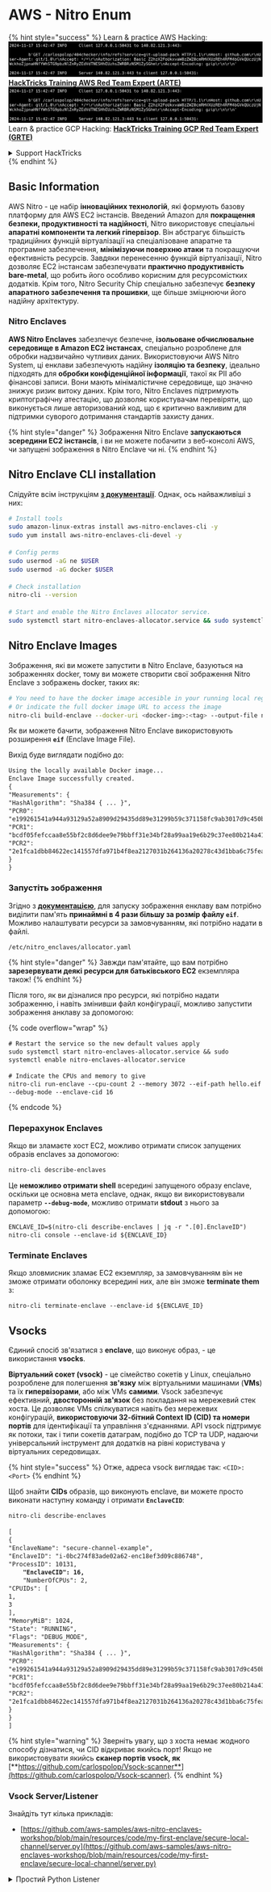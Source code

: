 # AWS - Nitro Enum

{% hint style="success" %}
Learn & practice AWS Hacking:<img src="../../../../.gitbook/assets/image (1).png" alt="" data-size="line">[**HackTricks Training AWS Red Team Expert (ARTE)**](https://training.hacktricks.xyz/courses/arte)<img src="../../../../.gitbook/assets/image (1).png" alt="" data-size="line">\
Learn & practice GCP Hacking: <img src="../../../../.gitbook/assets/image (2).png" alt="" data-size="line">[**HackTricks Training GCP Red Team Expert (GRTE)**<img src="../../../../.gitbook/assets/image (2).png" alt="" data-size="line">](https://training.hacktricks.xyz/courses/grte)

<details>

<summary>Support HackTricks</summary>

* Check the [**subscription plans**](https://github.com/sponsors/carlospolop)!
* **Join the** 💬 [**Discord group**](https://discord.gg/hRep4RUj7f) or the [**telegram group**](https://t.me/peass) or **follow** us on **Twitter** 🐦 [**@hacktricks\_live**](https://twitter.com/hacktricks\_live)**.**
* **Share hacking tricks by submitting PRs to the** [**HackTricks**](https://github.com/carlospolop/hacktricks) and [**HackTricks Cloud**](https://github.com/carlospolop/hacktricks-cloud) github repos.

</details>
{% endhint %}

## Basic Information

AWS Nitro - це набір **інноваційних технологій**, які формують базову платформу для AWS EC2 інстансів. Введений Amazon для **покращення безпеки, продуктивності та надійності**, Nitro використовує спеціальні **апаратні компоненти та легкий гіпервізор**. Він абстрагує більшість традиційних функцій віртуалізації на спеціалізоване апаратне та програмне забезпечення, **мінімізуючи поверхню атаки** та покращуючи ефективність ресурсів. Завдяки перенесенню функцій віртуалізації, Nitro дозволяє EC2 інстансам забезпечувати **практично продуктивність bare-metal**, що робить його особливо корисним для ресурсомістких додатків. Крім того, Nitro Security Chip спеціально забезпечує **безпеку апаратного забезпечення та прошивки**, ще більше зміцнюючи його надійну архітектуру.

### Nitro Enclaves

**AWS Nitro Enclaves** забезпечує безпечне, **ізольоване обчислювальне середовище в Amazon EC2 інстансах**, спеціально розроблене для обробки надзвичайно чутливих даних. Використовуючи AWS Nitro System, ці енклави забезпечують надійну **ізоляцію та безпеку**, ідеально підходять для **обробки конфіденційної інформації**, такої як PII або фінансові записи. Вони мають мінімалістичне середовище, що значно знижує ризик витоку даних. Крім того, Nitro Enclaves підтримують криптографічну атестацію, що дозволяє користувачам перевіряти, що виконується лише авторизований код, що є критично важливим для підтримки суворого дотримання стандартів захисту даних.

{% hint style="danger" %}
Зображення Nitro Enclave **запускаються зсередини EC2 інстансів**, і ви не можете побачити з веб-консолі AWS, чи запущені зображення в Nitro Enclave чи ні.
{% endhint %}

## Nitro Enclave CLI installation

Слідуйте всім інструкціям [**з документації**](https://catalog.us-east-1.prod.workshops.aws/event/dashboard/en-US/workshop/1-my-first-enclave/1-1-nitro-enclaves-cli#run-connect-and-terminate-the-enclave). Однак, ось найважливіші з них:
```bash
# Install tools
sudo amazon-linux-extras install aws-nitro-enclaves-cli -y
sudo yum install aws-nitro-enclaves-cli-devel -y

# Config perms
sudo usermod -aG ne $USER
sudo usermod -aG docker $USER

# Check installation
nitro-cli --version

# Start and enable the Nitro Enclaves allocator service.
sudo systemctl start nitro-enclaves-allocator.service && sudo systemctl enable nitro-enclaves-allocator.service
```
## Nitro Enclave Images

Зображення, які ви можете запустити в Nitro Enclave, базуються на зображеннях docker, тому ви можете створити свої зображення Nitro Enclave з зображень docker, таких як:
```bash
# You need to have the docker image accesible in your running local registry
# Or indicate the full docker image URL to access the image
nitro-cli build-enclave --docker-uri <docker-img>:<tag> --output-file nitro-img.eif
```
Як ви можете бачити, зображення Nitro Enclave використовують розширення **`eif`** (Enclave Image File).

Вихід буде виглядати подібно до:
```
Using the locally available Docker image...
Enclave Image successfully created.
{
"Measurements": {
"HashAlgorithm": "Sha384 { ... }",
"PCR0": "e199261541a944a93129a52a8909d29435dd89e31299b59c371158fc9ab3017d9c450b0a580a487e330b4ac691943284",
"PCR1": "bcdf05fefccaa8e55bf2c8d6dee9e79bbff31e34bf28a99aa19e6b29c37ee80b214a414b7607236edf26fcb78654e63f",
"PCR2": "2e1fca1dbb84622ec141557dfa971b4f8ea2127031b264136a20278c43d1bba6c75fea286cd4de9f00450b6a8db0e6d3"
}
}
```
### Запустіть зображення

Згідно з [**документацією**](https://catalog.us-east-1.prod.workshops.aws/event/dashboard/en-US/workshop/1-my-first-enclave/1-1-nitro-enclaves-cli#run-connect-and-terminate-the-enclave), для запуску зображення енклаву вам потрібно виділити пам'ять **принаймні в 4 рази більшу за розмір файлу `eif`**. Можливо налаштувати ресурси за замовчуванням, які потрібно надати в файлі.
```shell
/etc/nitro_enclaves/allocator.yaml
```
{% hint style="danger" %}
Завжди пам'ятайте, що вам потрібно **зарезервувати деякі ресурси для батьківського EC2** екземпляра також!
{% endhint %}

Після того, як ви дізналися про ресурси, які потрібно надати зображенню, і навіть змінивши файл конфігурації, можливо запустити зображення анклаву за допомогою:

{% code overflow="wrap" %}
```shell
# Restart the service so the new default values apply
sudo systemctl start nitro-enclaves-allocator.service && sudo systemctl enable nitro-enclaves-allocator.service

# Indicate the CPUs and memory to give
nitro-cli run-enclave --cpu-count 2 --memory 3072 --eif-path hello.eif --debug-mode --enclave-cid 16
```
{% endcode %}

### Перерахунок Enclaves

Якщо ви зламаєте хост EC2, можливо отримати список запущених образів enclaves за допомогою:
```bash
nitro-cli describe-enclaves
```
Це **неможливо отримати shell** всередині запущеного образу enclave, оскільки це основна мета enclave, однак, якщо ви використовували параметр **`--debug-mode`**, можливо отримати **stdout** з нього за допомогою:
```shell
ENCLAVE_ID=$(nitro-cli describe-enclaves | jq -r ".[0].EnclaveID")
nitro-cli console --enclave-id ${ENCLAVE_ID}
```
### Terminate Enclaves

Якщо зловмисник зламає EC2 екземпляр, за замовчуванням він не зможе отримати оболонку всередині них, але він зможе **terminate them** з:
```shell
nitro-cli terminate-enclave --enclave-id ${ENCLAVE_ID}
```
## Vsocks

Єдиний спосіб зв'язатися з **enclave**, що виконує образ, - це використання **vsocks**.

**Віртуальний сокет (vsock)** - це сімейство сокетів у Linux, спеціально розроблене для полегшення **зв'язку** між віртуальними машинами (**VMs**) та їх **гипервізорами**, або між VMs **самими**. Vsock забезпечує ефективний, **двосторонній зв'язок** без покладання на мережевий стек хоста. Це дозволяє VMs спілкуватися навіть без мережевих конфігурацій, **використовуючи 32-бітний Context ID (CID) та номери портів** для ідентифікації та управління з'єднаннями. API vsock підтримує як потоки, так і типи сокетів датаграм, подібно до TCP та UDP, надаючи універсальний інструмент для додатків на рівні користувача у віртуальних середовищах.

{% hint style="success" %}
Отже, адреса vsock виглядає так: `<CID>:<Port>`
{% endhint %}

Щоб знайти **CIDs** образів, що виконують enclave, ви можете просто виконати наступну команду і отримати **`EnclaveCID`**:

<pre class="language-bash"><code class="lang-bash">nitro-cli describe-enclaves

[
{
"EnclaveName": "secure-channel-example",
"EnclaveID": "i-0bc274f83ade02a62-enc18ef3d09c886748",
"ProcessID": 10131,
<strong>    "EnclaveCID": 16,
</strong>    "NumberOfCPUs": 2,
"CPUIDs": [
1,
3
],
"MemoryMiB": 1024,
"State": "RUNNING",
"Flags": "DEBUG_MODE",
"Measurements": {
"HashAlgorithm": "Sha384 { ... }",
"PCR0": "e199261541a944a93129a52a8909d29435dd89e31299b59c371158fc9ab3017d9c450b0a580a487e330b4ac691943284",
"PCR1": "bcdf05fefccaa8e55bf2c8d6dee9e79bbff31e34bf28a99aa19e6b29c37ee80b214a414b7607236edf26fcb78654e63f",
"PCR2": "2e1fca1dbb84622ec141557dfa971b4f8ea2127031b264136a20278c43d1bba6c75fea286cd4de9f00450b6a8db0e6d3"
}
}
]
</code></pre>

{% hint style="warning" %}
Зверніть увагу, що з хоста немає жодного способу дізнатися, чи CID відкриває якийсь порт! Якщо не використовувати якийсь **сканер портів vsock, як** [**https://github.com/carlospolop/Vsock-scanner**](https://github.com/carlospolop/Vsock-scanner).
{% endhint %}

### Vsock Server/Listener

Знайдіть тут кілька прикладів:

* [https://github.com/aws-samples/aws-nitro-enclaves-workshop/blob/main/resources/code/my-first-enclave/secure-local-channel/server.py](https://github.com/aws-samples/aws-nitro-enclaves-workshop/blob/main/resources/code/my-first-enclave/secure-local-channel/server.py)

<details>

<summary>Простий Python Listener</summary>
```python
#!/usr/bin/env python3

# From
https://medium.com/@F.DL/understanding-vsock-684016cf0eb0

import socket

CID = socket.VMADDR_CID_HOST
PORT = 9999

s = socket.socket(socket.AF_VSOCK, socket.SOCK_STREAM)
s.bind((CID, PORT))
s.listen()
(conn, (remote_cid, remote_port)) = s.accept()

print(f"Connection opened by cid={remote_cid} port={remote_port}")

while True:
buf = conn.recv(64)
if not buf:
break

print(f"Received bytes: {buf}")
```
</details>
```bash
# Using socat
socat VSOCK-LISTEN:<port>,fork EXEC:"echo Hello from server!"
```
### Vsock Client

Приклади:

* [https://github.com/aws-samples/aws-nitro-enclaves-workshop/blob/main/resources/code/my-first-enclave/secure-local-channel/client.py](https://github.com/aws-samples/aws-nitro-enclaves-workshop/blob/main/resources/code/my-first-enclave/secure-local-channel/client.py)

<details>

<summary>Простий Python клієнт</summary>
```python
#!/usr/bin/env python3

#From https://medium.com/@F.DL/understanding-vsock-684016cf0eb0

import socket

CID = socket.VMADDR_CID_HOST
PORT = 9999

s = socket.socket(socket.AF_VSOCK, socket.SOCK_STREAM)
s.connect((CID, PORT))
s.sendall(b"Hello, world!")
s.close()
```
</details>
```bash
# Using socat
echo "Hello, vsock!" | socat - VSOCK-CONNECT:3:5000
```
### Vsock Proxy

Інструмент vsock-proxy дозволяє проксувати vsock проксі з іншою адресою, наприклад:
```bash
vsock-proxy 8001 ip-ranges.amazonaws.com 443 --config your-vsock-proxy.yaml
```
Це перенаправить **локальний порт 8001 у vsock** на `ip-ranges.amazonaws.com:443`, а файл **`your-vsock-proxy.yaml`** може містити цей вміст, що дозволяє доступ до `ip-ranges.amazonaws.com:443`:
```yaml
allowlist:
- {address: ip-ranges.amazonaws.com, port: 443}
```
Можна побачити адреси vsock (**`<CID>:<Port>`**), які використовуються хостом EC2 за допомогою (зверніть увагу на `3:8001`, 3 - це CID, а 8001 - порт):

{% code overflow="wrap" %}
```bash
sudo ss -l -p -n | grep v_str
v_str LISTEN 0      0                                                                              3:8001                   *:*     users:(("vsock-proxy",pid=9458,fd=3))
```
{% endcode %}

## Nitro Enclave Atestation & KMS

SDK Nitro Enclaves дозволяє енклаву запитувати **криптографічно підписаний документ атестації** від Nitro **Гіпервізора**, який містить **унікальні вимірювання**, специфічні для цього енклаву. Ці вимірювання, які включають **хеші та регістри конфігурації платформи (PCR)**, використовуються під час процесу атестації для **доказу ідентичності енклаву** та **побудови довіри з зовнішніми сервісами**. Документ атестації зазвичай містить значення, такі як PCR0, PCR1 та PCR2, з якими ви вже стикалися під час створення та збереження EIF енклаву.

З [**документації**](https://catalog.us-east-1.prod.workshops.aws/event/dashboard/en-US/workshop/1-my-first-enclave/1-3-cryptographic-attestation#a-unique-feature-on-nitro-enclaves), це значення PCR:

<table><thead><tr><th width="97">PCR</th><th width="221">Хеш ...</th><th>Опис</th></tr></thead><tbody><tr><td>PCR0</td><td>Файл зображення енклаву</td><td>Безперервне вимірювання вмісту файлу зображення, без даних секції.</td></tr><tr><td>PCR1</td><td>Ядро Linux та завантаження</td><td>Безперервне вимірювання даних ядра та boot ramfs.</td></tr><tr><td>PCR2</td><td>Додаток</td><td>Безперервне, впорядковане вимірювання користувацьких додатків, без boot ramfs.</td></tr><tr><td>PCR3</td><td>Роль IAM, призначена батьківському екземпляру</td><td>Безперервне вимірювання ролі IAM, призначеної батьківському екземпляру. Забезпечує, що процес атестації успішний лише тоді, коли батьківський екземпляр має правильну роль IAM.</td></tr><tr><td>PCR4</td><td>ID екземпляра батьківського екземпляра</td><td>Безперервне вимірювання ID батьківського екземпляра. Забезпечує, що процес атестації успішний лише тоді, коли батьківський екземпляр має конкретний ID екземпляра.</td></tr><tr><td>PCR8</td><td>Сертифікат підпису файлу зображення енклаву</td><td>Вимірювання сертифіката підпису, вказаного для файлу зображення енклаву. Забезпечує, що процес атестації успішний лише тоді, коли енклав був завантажений з файлу зображення енклаву, підписаного конкретним сертифікатом.</td></tr></tbody></table>

Ви можете інтегрувати **криптографічну атестацію** у свої додатки та використовувати готові інтеграції з такими сервісами, як **AWS KMS**. AWS KMS може **перевіряти атестації енклавів** і пропонує ключі умов атестації (`kms:RecipientAttestation:ImageSha384` та `kms:RecipientAttestation:PCR`) у своїх політиках ключів. Ці політики забезпечують, що AWS KMS дозволяє операції з використанням ключа KMS **лише якщо документ атестації енклаву є дійсним** і відповідає **вказаним умовам**.

{% hint style="success" %}
Зверніть увагу, що енклави в режимі налагодження (--debug) генерують документи атестації з PCR, які складаються з нулів (`000000000000000000000000000000000000000000000000`). Тому політики KMS, які перевіряють ці значення, зазнають невдачі.
{% endhint %}

### PCR Bypass

З точки зору атакуючого, зверніть увагу, що деякі PCR дозволять змінити деякі частини або все зображення енклаву і все ще будуть дійсними (наприклад, PCR4 просто перевіряє ID батьківського екземпляра, тому запуск будь-якого зображення енклаву в цьому EC2 дозволить виконати цю потенційну вимогу PCR).

Отже, атакуючий, який зламає EC2 екземпляр, може бути в змозі запустити інші зображення енклаву, щоб обійти ці захисти.

Дослідження про те, як змінити/створити нові зображення для обходу кожного захисту (особливо тих, що не є очевидними) все ще в процесі.

## References

* [https://medium.com/@F.DL/understanding-vsock-684016cf0eb0](https://medium.com/@F.DL/understanding-vsock-684016cf0eb0)
* Усі частини навчального посібника Nitro від AWS: [https://catalog.us-east-1.prod.workshops.aws/event/dashboard/en-US/workshop/1-my-first-enclave/1-1-nitro-enclaves-cli](https://catalog.us-east-1.prod.workshops.aws/event/dashboard/en-US/workshop/1-my-first-enclave/1-1-nitro-enclaves-cli)

{% hint style="success" %}
Learn & practice AWS Hacking:<img src="../../../../.gitbook/assets/image (1).png" alt="" data-size="line">[**HackTricks Training AWS Red Team Expert (ARTE)**](https://training.hacktricks.xyz/courses/arte)<img src="../../../../.gitbook/assets/image (1).png" alt="" data-size="line">\
Learn & practice GCP Hacking: <img src="../../../../.gitbook/assets/image (2).png" alt="" data-size="line">[**HackTricks Training GCP Red Team Expert (GRTE)**<img src="../../../../.gitbook/assets/image (2).png" alt="" data-size="line">](https://training.hacktricks.xyz/courses/grte)

<details>

<summary>Support HackTricks</summary>

* Check the [**subscription plans**](https://github.com/sponsors/carlospolop)!
* **Join the** 💬 [**Discord group**](https://discord.gg/hRep4RUj7f) or the [**telegram group**](https://t.me/peass) or **follow** us on **Twitter** 🐦 [**@hacktricks\_live**](https://twitter.com/hacktricks\_live)**.**
* **Share hacking tricks by submitting PRs to the** [**HackTricks**](https://github.com/carlospolop/hacktricks) and [**HackTricks Cloud**](https://github.com/carlospolop/hacktricks-cloud) github repos.

</details>
{% endhint %}

